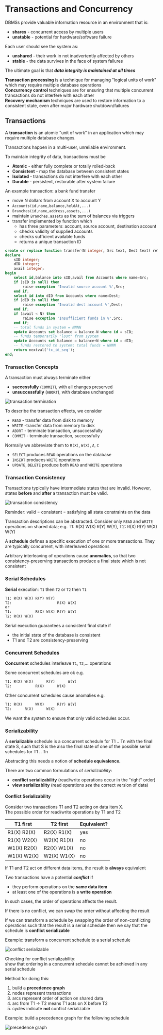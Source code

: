 # Transactions and Concurrency

DBMSs provide valuable information resource in an environment that is:

* **shares** - concurrent access by multiple users
* **unstable** - potential for hardware/software failure

Each user should see the system as:

* **unshared** - their work in not inadvertently affected by others
* **stable** - the data survives in the face of system failures

The ultimate goal is that **_data integrity is maintained at all times_**

**Transaction processing** is a technique for managing "logical units of work" which may require multiple database operations  
**Concurrency control** techniques are for ensuring that multiple concurrent transactions do not interfere with each other  
**Recovery mechanism** techniques are used to restore information to a consistent state, even after major hardware shutdown/failures

## Transactions

A **transaction** is an atomic "unit of work" in an application which may require multiple database changes.

Transactions happen in a multi-user, unreliable environment.

To maintain integrity of data, transactions must be

* **Atomic** - either fully complete or totally rolled-back
* **Consistent** - map the database between consistent states
* **Isolated** - transactions do not interfere with each other
* **Durable** - persistent, restorable after system failure

An example transaction: a bank fund transfer  

* move N dollars from account X to account Y
* `Accounts(id,name,balance,heldAt,...)`
* `Branches(id,name,address,assets,...)`
* maintain `Branches.assets` as the sum of balances via triggers
* transfer implemented by function which
    * has three parameters: account, source account, destination account
    * checks validity of supplied accounts
    * checks sufficient available funds
    * returns a unique transaction ID

``` sql
create or replace function transfer(N integer, Src text, Dest text) returns integer
declare
    sID integer;
    dID integer;
    avail integer;
begin
    select id,balance into sID,avail from Accounts where name=Src;
    if (sID is null) then
        raise exception 'Invalid source account %',Src;
    end if;
    select id into dID from Accounts where name=Dest;
    if (dID is null) then
        raise exception 'Invalid dest account %',Dest;
    end if;
    if (avail < N) then
        raise exception 'Insufficient funds in %',Src;
    end if;
    -- total funds in system = NNNN
    update Accounts set balance = balance-N where id = sID;
    -- funds temporarily "lost" from system
    update Accounts set balance = balance+N where id = dID;
    -- funds restored to system; total funds = NNNN
    return nextval('tx_id_seq');
end;
```

### Transaction Concepts

A transaction must always terminate either

* **successfully** (`COMMIT`), with all changes preserved
* **unsuccessfully** (`ABORT`), with database unchanged

![transaction termination](../imgs/9-75_transaction-termination.png)

To describe the transaction effects, we consider

* `READ` - transfer data from disk to memory
* `WRITE` -transfer data from memory to disk
* `ABORT` - terminate transaction, unsuccessfully
* `COMMIT` - terminate transaction, successfully

Normally we abbreviate them to `R(X)`, `W(X)`, `A`, `C`

* `SELECT` produces `READ` operations on the database
* `INSERT` produces `WRITE` operations
* `UPDATE`, `DELETE` produce both `READ` and `WRITE` operations

### Transaction Consistency

Transactions typically have intermediate states that are invalid. However, states **before** and **after** a transaction must be valid.

![transaction consistency](../imgs/9-77_transaction-consistency)

Reminder: valid = consistent = satisfying all state constraints on the data

Transaction descriptions can be abstracted. Consider only `READ` and `WRITE` operations on shared data; e.g. T1: R(X) W(X) R(Y) W(Y), T2: R(X) R(Y) W(X) W(Y)

A **schedule** defines a specific execution of one or more transactions. They are typically concurrent, with interleaved operations

Arbitrary interleaving of operations cause **anomalies**, so that two consistency-preserving transactions produce a final state which is not consistent

### Serial Schedules

**Serial** execution: `T1` then `T2` or `T2` then `T1`

``` txt
T1: R(X) W(X) R(Y) W(Y)
T2:                     R(X) W(X)
or
T1:           R(X) W(X) R(Y) W(Y)
T2: R(X) W(X)
```

Serial execution guarantees a consistent final state if

* the initial state of the database is consistent
* T1 and T2 are consistency-preserving

### Concurrent Schedules

**Concurrent** schedules interleave `T1`, `T2`,... operations

Some concurrent schedules are ok e.g.

``` txt
T1: R(X) W(X)      R(Y)      W(Y)
T2:           R(X)      W(X)
```

Other concurrent schedules cause anomalies e.g.

``` txt
T1: R(X)      W(X)      R(Y) W(Y)
T2:      R(X)      W(X)
```

We want the system to ensure that only valid schedules occur.

### Serializability

A **serializable** schedule is a concurrent schedule for T1 ..  Tn with the final state S, such that S is the also the final state of one of the possible serial schedules for T1 .. Tn

Abstracting this needs a notion of **schedule equivalence**.

There are two common formulations of _serializabliity_:

* **conflict serializability** (read/write operations occur in the "right" order)
* **view serializablity** (read operations _see_ the correct version of data)

#### Conflict Serializability

Consider two transactions T1 and T2 acting on data item X.  
The possible order for read/write operations by T1 and T2

| T1 first    | T2 first    | Equivalent? |
| ---         | ---         | ---         |
| R1(X) R2(X) | R2(X) R1(X) | yes         |
| R1(X) W2(X) | W2(X) R1(X) | no          |
| W1(X) R2(X) | R2(X) W1(X) | no          |
| W1(X) W2(X) | W2(X) W1(X) | no          |

If T1 and T2 act on different data items, the result is **always** equivalent

Two transactions have a potential **_conflict_** if

* they perform operations on the **same data item**
* at least one of the operations is a **write operation**

In such cases, the order of operations affects the result.

If there is no conflict, we can swap the order without affecting the result

If we can transform a schedule by swapping the order of non-conflicting operations such that the result is a serial schedule then we say that the schedule is **conflict serializable**

Example: transform a concurrent schedule to a serial schedule

![conflict serializable](../imgs/9-84_conflict-serializable.png)

Checking for conflict serializability:  
show that ordering in a concurrent schedule cannot be achieved in any serial schedule

Method for doing this:

1. build a **precedence graph**
2. nodes represent transactions
3. arcs represent order of action on shared data
4. arc from T1 → T2 means T1 acts on X before T2
5. cycles indicate **not** conflict serializable

Example: build a precedence graph for the following schedule

![precedence graph](../imgs/9-86_precedence-graph.png)
